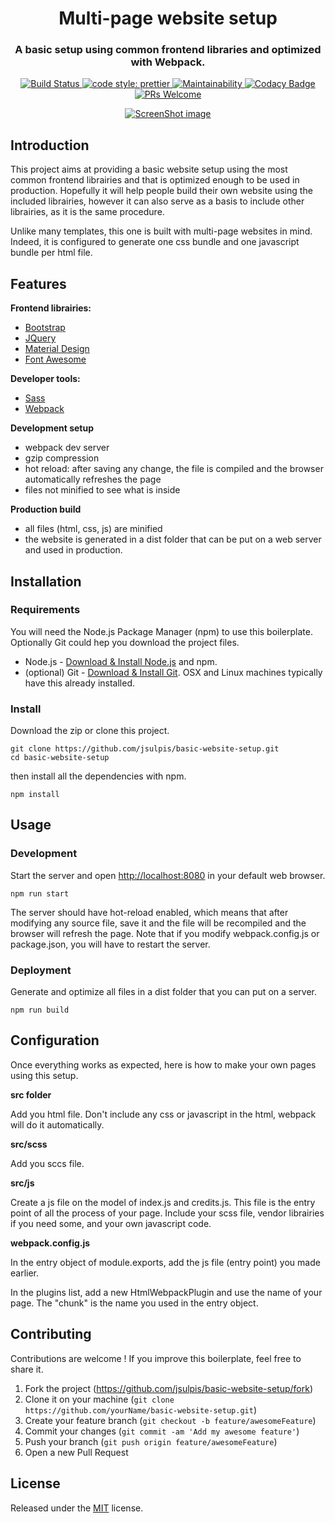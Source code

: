 <h1 align="center">Multi-page website setup</h1>

<h3 align="center">A basic setup using common frontend libraries and optimized with Webpack.</h3>

<p align="center">
  <a href="https://travis-ci.org/jsulpis/basic-website-setup">
		<img alt="Build Status" src="https://travis-ci.org/jsulpis/basic-website-setup.svg?branch=02-complete-npm-webpack-setup" />
	</a>
  <a href="https://github.com/prettier/prettier">
		<img alt="code style: prettier" src="https://img.shields.io/badge/code_style-prettier-ff69b4.svg" />
	</a>
  <a href="https://codeclimate.com/github/jsulpis/static-website-boilerplate/maintainability">
		<img alt="Maintainability" src="https://api.codeclimate.com/v1/badges/57574c52be855a7f396e/maintainability" />
	</a>
  <a href="https://www.codacy.com/app/jsulpis/static-website-boilerplate?utm_source=github.com&amp;utm_medium=referral&amp;utm_content=jsulpis/static-website-boilerplate&amp;utm_campaign=Badge_Grade">
		<img alt="Codacy Badge" src="https://api.codacy.com/project/badge/Grade/085e9b5003fa4f37b3fab1361eca0efa" />
	</a>
  <a href="http://makeapullrequest.com">
		<img alt="PRs Welcome" src="https://img.shields.io/badge/PRs-welcome-brightgreen.svg" />
	</a>
</p>

<p align="center">
  <a href="https://jsulpis.github.io/basic-website-setup/"><img class="repo-preview" src="https://raw.githubusercontent.com/jsulpis/basic-website-setup/02-complete-npm-webpack-setup/preview.png" alt="ScreenShot image"/>       </a>
</p>

## Introduction

This project aims at providing a basic website setup using the most common frontend librairies and that is optimized enough to be used in production. Hopefully it will help people build their own website using the included librairies, however it can also serve as a basis to include other librairies, as it is the same procedure.

Unlike many templates, this one is built with multi-page websites in mind. Indeed, it is configured to generate one css bundle and one javascript bundle per html file.

## Features

**Frontend librairies:**
- [Bootstrap](https://getbootstrap.com/)
- [JQuery](https://jquery.com/)
- [Material Design](https://material.io/)
- [Font Awesome](https://fontawesome.com/)

**Developer tools:**
- [Sass](https://sass-lang.com/)
- [Webpack](https://webpack.js.org/)

**Development setup**
- webpack dev server
- gzip compression
- hot reload: after saving any change, the file is compiled and the browser automatically refreshes the page
- files not minified to see what is inside

**Production build**
- all files (html, css, js) are minified
- the website is generated in a dist folder that can be put on a web server and used in production.

## Installation


### Requirements

You will need the Node.js Package Manager (npm) to use this boilerplate. Optionally Git could hep you download the project files.

* Node.js - [Download & Install Node.js](https://nodejs.org/en/download/) and npm.
* (optional) Git - [Download & Install Git](https://git-scm.com/downloads). OSX and Linux machines typically have this already installed.

### Install

Download the zip or clone this project.

```
git clone https://github.com/jsulpis/basic-website-setup.git
cd basic-website-setup
```

then install all the dependencies with npm.
```
npm install
```

## Usage

### Development

Start the server and open [http://localhost:8080](http://localhost:8080/) in your default web browser. 

```
npm run start
```
The server should have hot-reload enabled, which means that after modifying any source file, save it and the file will be recompiled and the browser will refresh the page. Note that if you modify webpack.config.js or package.json, you will have to restart the server.

### Deployment

Generate and optimize all files in a dist folder that you can put on a server.

```
npm run build
```

## Configuration

Once everything works as expected, here is how to make your own pages using this setup.

**src folder**

Add you html file. Don't include any css or javascript in the html, webpack will do it automatically.

**src/scss**

Add you sccs file.

**src/js**

Create a js file on the model of index.js and credits.js. This file is the entry point of all the process of your page. Include your scss file, vendor librairies if you need some, and your own javascript code.

**webpack.config.js**

In the entry object of module.exports, add the js file (entry point) you made earlier.

In the plugins list, add a new HtmlWebpackPlugin and use the name of your page. The "chunk" is the name you used in the entry object.

## Contributing

Contributions are welcome ! If you improve this boilerplate, feel free to share it.

1. Fork the project (<https://github.com/jsulpis/basic-website-setup/fork>)
2. Clone it on your machine (`git clone https://github.com/yourName/basic-website-setup.git`)
3. Create your feature branch (`git checkout -b feature/awesomeFeature`)
4. Commit your changes (`git commit -am 'Add my awesome feature'`)
5. Push your branch (`git push origin feature/awesomeFeature`)
6. Open a new Pull Request

## License

Released under the [MIT](https://github.com/jsulpis/basic-website-setup/blob/02-complete-npm-webpack-setup/LICENSE) license.
